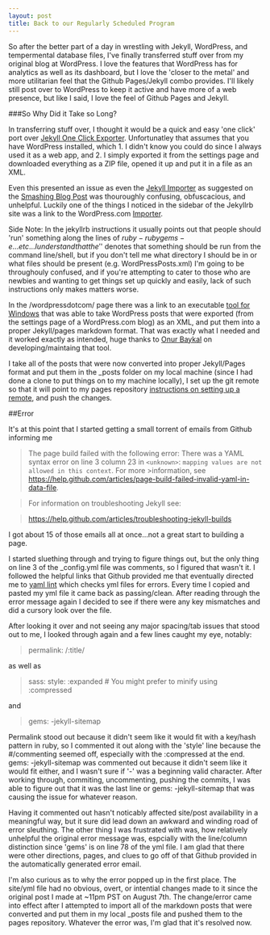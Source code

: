 ```yaml
---
layout: post
title: Back to our Regularly Scheduled Program
---
```


So after the better part of a day in wrestling with Jekyll, WordPress, and tempermental database files, I've finally transferred stuff over from my original blog at WordPress.  I love the features that WordPress has for analytics as well as its dashboard, but I love the 'closer to the metal' and more utilitarian feel that the Github Pages/Jekyll combo provides.  I'll likely still post over to WordPress to keep it active and have more of a web presence, but like I said, I love the feel of Github Pages and Jekyll.  


###So Why Did it Take so Long? 

In transferring stuff over, I thought it would be a quick and easy 'one click' port over [Jekyll One Click Exporter](https://wordpress.org/plugins/jekyll-exporter/).  Unfortunatley that assumes that you have WordPress installed, which 1.  I didn't know you could do since I always used it as a web app, and 2.  I simply exported it from the settings page and downloaded everything as a ZIP file, opened it up and put it in a file as an XML.  

Even this presented an issue as even the [Jekyll Importer](http://import.jekyllrb.com/docs/wordpressdotcom/) as suggested on the [Smashing Blog Post](https://www.smashingmagazine.com/2014/08/build-blog-jekyll-github-pages/) was thouroughly confusing, obfuscacious, and unhelpful.  Luckily one of the things I noticed in the sidebar of the Jekyllrb site was a link to the WordPress.com [Importer](http://import.jekyllrb.com/docs/wordpressdotcom/).  

Side Note: In the jekyllrb instructions it usually points out that people should 'run' something along the lines of $ruby -rubygems -e ... etc... I understand that the '$' denotes that something should be run from the command line/shell, but if you don't tell me what directory I should be in or what files should be present (e.g. WordPressPosts.xml) I'm going to be throughouly confused, and if you're attempting to cater to those who are newbies and wanting to get things set up quickly and easily, lack of such instructions only makes matters worse.  

In the /wordpressdotcom/ page there was a link to an executable [tool for Windows](https://github.com/theaob/wpXml2Jekyll) that was able to take WordPress posts that were exported (from the settings page of a WordPress.com blog) as an XML, and put them into a proper Jekyll/pages markdown format.  That was exactly what I needed and it worked exactly as intended, huge thanks to [Onur Baykal](https://github.com/theaob) on developing/maintaing that tool.  

I take all of the posts that were now converted into proper Jekyll/Pages format and put them in the _posts folder on my local machine (since I had done a clone to put things on to my machine locally), I set up the git remote so that it will point to my pages repository [instructions on setting up a remote](https://help.github.com/articles/adding-a-remote/), and push the changes.  

##Error

It's at this point that I started getting a small torrent of emails from Github informing me 
>The page build failed with the following error:
>There was a YAML syntax error on line 3 column 23 in `<unknown>`: `mapping values are not allowed in this context`. For more >information, see https://help.github.com/articles/page-build-failed-invalid-yaml-in-data-file.

>For information on troubleshooting Jekyll see:

>  https://help.github.com/articles/troubleshooting-jekyll-builds

I got about 15 of those emails all at once...not a great start to building a page.  

I started sluething through and trying to figure things out, but the only thing on line 3 of the _config.yml file was comments, so I figured that wasn't it.  I followed the helpful links that Github provided me that eventually directed me to [yaml lint](http://www.yamllint.com/) which checks yml files for errors.  Every time I copied and pasted my yml file it came back as passing/clean.  After reading through the error message again I decided to see if there were any key mismatches and did a cursory look over the file.  

After looking it over and not seeing any major spacing/tab issues that stood out to me, I looked through again and a few lines caught my eye, notably:

>permalink: /:title/

as well as

>sass:
>style: :expanded # You might prefer to minify using :compressed

and

>gems:
>  -jekyll-sitemap

Permalink stood out because it didn't seem like it would fit with a key/hash pattern in ruby, so I commented it out along with the 'style' line because the #/commenting seemed off, especially with the :compressed at the end.  gems: -jekyll-sitemap was commented out because it didn't seem like it would fit either, and I wasn't sure if '-' was a beginning valid character.  After working through, commiting, uncommenting, pushing the commits, I was able to figure out that it was the last line or gems: -jekyll-sitemap that was causing the issue for whatever reason.  

Having it commented out hasn't noticably affected site/post availability in a meaningful way, but it sure did lead down an awkward and winding road of error sleuthing.  The other thing I was frustrated with was, how relatively unhelpful the original error message was, espcially with the line/column distinction since 'gems' is on line 78 of the yml file.  I am glad that there were other directions, pages, and clues to go off of that Github provided in the automatically generated error email.  

I'm also curious as to why the error popped up in the first place.  The site/yml file had no obvious, overt, or intential changes made to it since the original post I made at ~11pm PST on August 7th.  The change/error came into effect after I attempted to import all of the markdown posts that were converted and put them in my local _posts file and pushed them to the pages repository.  Whatever the error was, I'm glad that it's resolved now.  
